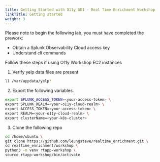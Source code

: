 ```yaml
---
title: Getting Started with O11y GDI - Real Time Enrichment Workshop
linkTitle: Getting started
weight: 3
---
```


Please note to begin the following lab, you must have completed the prework:

- Obtain a Splunk Observability Cloud access key
- Understand cli commands

Follow these steps if using O11y Workshop EC2 instances

1. Verify yelp data files are present

``` bash
ll /var/appdata/yelp*
```

2. Export the following variables.

``` bash
export SPLUNK_ACCESS_TOKEN=<your-access-token> \
export SPLUNK_REALM=<your-o11y-cloud-realm> \
export ACCESS_TOKEN=<your-access-token> \
export REALM=<your-o11y-cloud-realm> \
export clusterName=<your-k8s-cluster> 
```

3. Clone the following repo
``` bash
cd /home/ubuntu \
git clone https://github.com/leungsteve/realtime_enrichment.git \
cd realtime_enrichment/workshop \
python3 -m venv rtapp-workshop \
source rtapp-workshop/bin/activate
```
